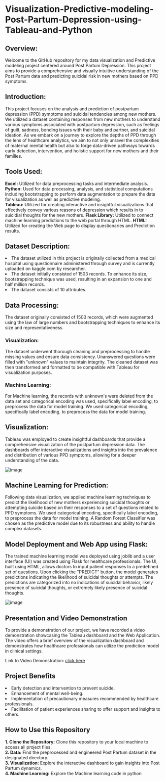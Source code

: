 # Visualization-Predictive-modeling-Post-Partum-Depression-using-Tableau-and-Python

<h2>Overview:</h2>
Welcome to the GitHub repository for my data visualization and Predictive modeling project centered around Post Partum Depression. This project aims to provide a comprehensive and visually intuitive understanding of the Post Partum data and predicting suicidal risk in new mothers based on PPD symptoms.

<h2>Introduction:</h2>
This project focuses on the analysis and prediction of postpartum depression (PPD) symptoms and suicidal tendencies among new mothers. We utilized a dataset containing responses from new mothers to understand various symptoms associated with postpartum depression, such as feelings of guilt, sadness, bonding issues with their baby and partner, and suicidal ideation. As we embark on a journey to explore the depths of PPD through the lens of healthcare analytics, we aim to not only unravel the complexities of maternal mental health but also to forge data-driven pathways towards early detection, intervention, and holistic support for new mothers and their families.

<h2>Tools Used:</h2>
<b>Excel:</b> Utilized for data preprocessing tasks and intermediate analysis.<br>
<b>Python:</b> Used for data processing, analysis, and statistical computations including bootstrapping to perform data augmentation to prepare the data for visualization as well as predictive modeling.<br>
<b>Tableau:</b> Utilized for creating interactive and insightful visualizations that effectively convey various reasons of depression which results in to suicidial thoughts for the new mothers.
<b>Flask Library:</b> Utilized to connect machine learning predictions to the web portal through HTML.
<b>HTML:</b> Utilized for creating the Web page to display questionaries and Prediction results.

<h2>Dataset Description:</h2>
<li>The dataset utilized in this project is originally collected from a medical hospital using questionnaire administered through survey and is currently uploaded on kaggle.com by researcher.</li>
<li>The dataset initially consisted of 1503 records. To enhance its size, bootstrapping technique was used, resulting in an expansion to one and half million records.</li> 
<li>The dataset consists of 10 attributes.</li>

<h2>Data Processing:</h2>
The dataset originally consisted of 1503 records, which were augmented using the law of large numbers and bootstrapping techniques to enhance its size and representativeness.

<h3>Visualization:</h3>
The dataset underwent thorough cleaning and preprocessing to handle missing values and ensure data consistency. Unanswered questions were filled with "unknown" values to maintain integrity. The cleaned dataset was then transformed and formatted to be compatible with Tableau for visualization purposes.

<h3>Machine Learning:</h3>
For Machine learning, the records with unknown's were deleted from the data set and categorical encoding was used, specifically label encoding, to preprocess the data for model training. We used categorical encoding, specifically label encoding, to preprocess the data for model training.

<h2>Visualization:</h2>
Tableau was employed to create insightful dashboards that provide a comprehensive visualization of the postpartum depression data. The dashboards offer interactive visualizations and insights into the prevalence and distribution of various PPD symptoms, allowing for a deeper understanding of the data.

![image](https://github.com/sujata1207/Visualization-Predictive-modeling-Post-Partum-Depression-using-Tableau-and-Python/assets/122312661/7f0508f4-ec8f-420a-bb1d-f33b7df00dca)

<h2>Machine Learning for Prediction:</h2>
Following data visualization, we applied machine learning techniques to predict the likelihood of new mothers experiencing suicidal thoughts or attempting suicide based on their responses to a set of questions related to PPD symptoms. We used categorical encoding, specifically label encoding, to preprocess the data for model training. A Random Forest Classifier was chosen as the predictive model due to its robustness and ability to handle complex datasets.

<h2>Model Deployment and Web App using Flask:</h2>
The trained machine learning model was deployed using joblib and a user interface (UI) was created using Flask for healthcare professionals. The UI, built using HTML, allows doctors to input patient responses to a predefined set of questions. Upon clicking the "PREDICT" button, the model generates predictions indicating the likelihood of suicidal thoughts or attempts. The predictions are categorized into no indications of suicidal behavior, likely presence of suicidal thoughts, or extremely likely presence of suicidal thoughts.

![image](https://github.com/sujata1207/Visualization-Predictive-modeling-Post-Partum-Depression-using-Tableau-and-Python/assets/122312661/3c61e3fe-90d0-4932-9db9-5f515017ac42)

<h2>Presentation and Video Demonstration</h2>
To provide a demonstration of our project, we have recorded a video demonstration showcasing the Tableau dashboard and the Web Application. The video offers a brief overview of the visualization dashboard and demonstrates how healthcare professionals can utilize the prediction model in clinical settings.

Link to Video Demonstration: [click here](https://youtu.be/azaCJs55D0g)

<h2>Project Benefits</h2>
<li>Early detection and intervention to prevent suicide.</li>
<li>Enhancement of mental well-being.</li>
<li>Implementation of precautionary measures recommended by healthcare professionals.</li>
<li>Facilitation of patient experiences sharing to offer support and insights to others.</li>

<h2>How to Use this Repository</h2>
<b>1. Clone the Repository:</b> Clone this repository to your local machine to access all project files.<br>
<b>2. Data:</b> Find the preprocessed and engineered Post Partum dataset in the designated directory.<br>
<b>3. Visualization:</b> Explore the interactive dashboard to gain insights into Post Partum dynamics.<br>
<b>4. Machine Learning:</b> Explore the Machine learning code in python<br>

